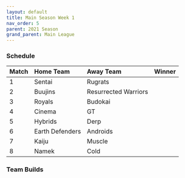 ```yaml
---
layout: default
title: Main Season Week 1
nav_order: 5
parent: 2021 Season
grand_parent: Main League
---
```

### Schedule

|Match          |  Home Team            | Away Team        | Winner          |
| :-------------| :---------------------| :----------------| :---------------|
| 1             | Sentai                | Rugrats           |                 |
| 2             | Buujins               | Resurrected Warriors         |                 |
| 3             | Royals                | Budokai            |                 |
| 4             | Cinema                | GT                 |                 |
| 5             | Hybrids               | Derp               |                 |
| 6             | Earth Defenders       | Androids           |                 |
| 7             | Kaiju                 | Muscle             |                 | 
| 8             | Namek                 | Cold               |                 |


### Team Builds 
	 	 	 	 	 	 	 